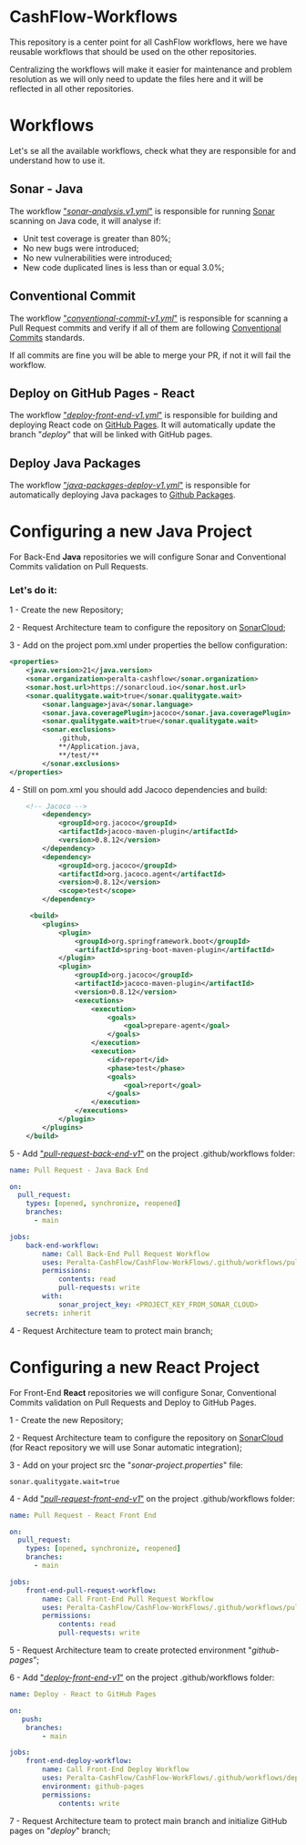 # CashFlow-Workflows

This repository is a center point for all CashFlow workflows, here we have reusable workflows that should be used on the other repositories.

Centralizing the workflows will make it easier for maintenance and problem resolution as we will only need to update the files here and it will be reflected in all other repositories.

# Workflows

Let's se all the available workflows, check what they are responsible for and understand how to use it.

## Sonar - Java

The workflow ["_sonar-analysis.v1.yml_"](https://github.com/Peralta-CashFlow/CashFlow-WorkFlows/blob/main/.github/workflows/sonar-analysis-v1.yml) is responsible for running [Sonar](https://www.sonarsource.com/) scanning on Java code, it will analyse if:

- Unit test coverage is greater than 80%;
- No new bugs were introduced;
- No new vulnerabilities were introduced;
- New code duplicated lines is less than or equal 3.0%;

## Conventional Commit

The workflow ["_conventional-commit-v1.yml_"](https://github.com/Peralta-CashFlow/CashFlow-WorkFlows/blob/main/.github/workflows/conventional-commit-v1.yml) is responsible for scanning a Pull Request commits and verify if all of them are following [Conventional Commits](https://www.conventionalcommits.org/en/v1.0.0/) standards.

If all commits are fine you will be able to merge your PR, if not it will fail the workflow.

## Deploy on GitHub Pages - React

The workflow ["_deploy-front-end-v1.yml_"](https://github.com/Peralta-CashFlow/CashFlow-WorkFlows/blob/main/.github/workflows/deploy-front-end-v1.yml) is responsible for building and deploying React code on [GitHub Pages](https://docs.github.com/en/pages/getting-started-with-github-pages/about-github-pages). It will automatically update the branch "_deploy_" that will be linked with GitHub pages.

## Deploy Java Packages

The workflow ["_java-packages-deploy-v1.yml_"](https://github.com/Peralta-CashFlow/CashFlow-WorkFlows/blob/main/.github/workflows/java-packages-deploy-v1.yml) is responsible for automatically deploying Java packages to [Github Packages](https://docs.github.com/en/packages/learn-github-packages/introduction-to-github-packages).

# Configuring a new Java Project

For Back-End **Java** repositories we will configure Sonar and Conventional Commits validation on Pull Requests. 

### Let's do it:

1 - Create the new Repository;

2 - Request Architecture team to configure the repository on [SonarCloud](https://sonarcloud.io/organizations/peralta-cashflow/);

3 - Add on the project pom.xml under properties the bellow configuration:

```xml
<properties>
	<java.version>21</java.version>
	<sonar.organization>peralta-cashflow</sonar.organization>
	<sonar.host.url>https://sonarcloud.io</sonar.host.url>
	<sonar.qualitygate.wait>true</sonar.qualitygate.wait>
        <sonar.language>java</sonar.language>
        <sonar.java.coveragePlugin>jacoco</sonar.java.coveragePlugin>
        <sonar.qualitygate.wait>true</sonar.qualitygate.wait>
        <sonar.exclusions>
            .github,
            **/Application.java,
            **/test/**
        </sonar.exclusions>
</properties>
```

4 - Still on pom.xml you should add Jacoco dependencies and build:

```xml
	<!-- Jacoco -->
        <dependency>
            <groupId>org.jacoco</groupId>
            <artifactId>jacoco-maven-plugin</artifactId>
            <version>0.8.12</version>
        </dependency>
        <dependency>
            <groupId>org.jacoco</groupId>
            <artifactId>org.jacoco.agent</artifactId>
            <version>0.8.12</version>
            <scope>test</scope>
        </dependency>

     <build>
        <plugins>
            <plugin>
                <groupId>org.springframework.boot</groupId>
                <artifactId>spring-boot-maven-plugin</artifactId>
            </plugin>
            <plugin>
                <groupId>org.jacoco</groupId>
                <artifactId>jacoco-maven-plugin</artifactId>
                <version>0.8.12</version>
                <executions>
                    <execution>
                        <goals>
                            <goal>prepare-agent</goal>
                        </goals>
                    </execution>
                    <execution>
                        <id>report</id>
                        <phase>test</phase>
                        <goals>
                            <goal>report</goal>
                        </goals>
                    </execution>
                </executions>
            </plugin>
        </plugins>
    </build>
```

5 - Add ["_pull-request-back-end-v1_"](https://github.com/Peralta-CashFlow/CashFlow-WorkFlows/blob/main/.github/workflows/pull-request-back-end-v1.yml) on the project .github/workflows folder:

```yml
name: Pull Request - Java Back End

on:
  pull_request:
    types: [opened, synchronize, reopened]
    branches:
      - main

jobs:
    back-end-workflow:
        name: Call Back-End Pull Request Workflow
        uses: Peralta-CashFlow/CashFlow-WorkFlows/.github/workflows/pull-request-back-end-v1.yml@main
        permissions:
            contents: read
            pull-requests: write 
        with:
            sonar_project_key: <PROJECT_KEY_FROM_SONAR_CLOUD>
	secrets: inherit
```

4 - Request Architecture team to protect main branch;

# Configuring a new React Project

For Front-End **React** repositories we will configure Sonar, Conventional Commits validation on Pull Requests and Deploy to GitHub Pages.

1 - Create the new Repository;

2 - Request Architecture team to configure the repository on [SonarCloud](https://sonarcloud.io/organizations/peralta-cashflow/) (for React repository we will use Sonar automatic integration);

3 - Add on your project src the "_sonar-project.properties_" file:

```properties
sonar.qualitygate.wait=true
```

4 - Add ["_pull-request-front-end-v1_"](https://github.com/Peralta-CashFlow/CashFlow-WorkFlows/blob/main/.github/workflows/pull-request-front-end-v1.yml) on the project .github/workflows folder:

```yml
name: Pull Request - React Front End

on:
  pull_request:
    types: [opened, synchronize, reopened]
    branches:
      - main

jobs:
    front-end-pull-request-workflow:
        name: Call Front-End Pull Request Workflow
        uses: Peralta-CashFlow/CashFlow-WorkFlows/.github/workflows/pull-request-front-end-v1.yml@main
        permissions:
            contents: read
            pull-requests: write 
```

5 - Request Architecture team to create protected environment "_github-pages_";

6 - Add ["_deploy-front-end-v1_"](https://github.com/Peralta-CashFlow/CashFlow-WorkFlows/blob/main/.github/workflows/deploy-front-end-v1.yml) on the project .github/workflows folder:

```yml
name: Deploy - React to GitHub Pages

on: 
   push:
    branches:
        - main

jobs:
    front-end-deploy-workflow:
        name: Call Front-End Deploy Workflow
        uses: Peralta-CashFlow/CashFlow-WorkFlows/.github/workflows/deploy-front-end-v1.yml@main
        environment: github-pages
        permissions:
            contents: write
```

7 - Request Architecture team to protect main branch and initialize GitHub pages on "_deploy_" branch;
